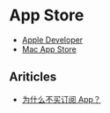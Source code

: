 # App Store

* [Apple Developer](developer/README.md)
* [Mac App Store](mas/README.md)

## Ariticles
* [为什么不买订阅 App？](https://v2ex.com/t/662777)
